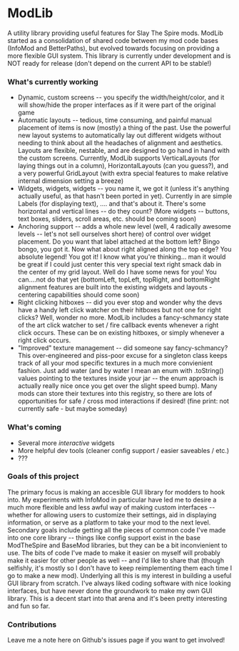 # ModLib
A utility library providing useful features for Slay The Spire mods. ModLib started as a consolidation of shared code between my mod code bases (InfoMod and BetterPaths), but evolved towards focusing on providing a more flexible GUI system. This library is currently under development and is NOT ready for release (don't depend on the current API to be stable!)

### What's currently working
* Dynamic, custom screens -- you specify the width/height/color, and it will show/hide the proper interfaces as if it were part of the original game
* Automatic layouts -- tedious, time consuming, and painful manual placement of items is now (mostly) a thing of the past. Use the powerful new layout systems to automatically lay out different widgets without needing to think about all the headaches of alignment and aesthetics. Layouts are flexible, nestable, and are designed to go hand in hand with the custom screens. Currently, ModLib supports VerticalLayouts (for laying things out in a column), HorizontalLayouts (can you guess?), and a very powerful GridLayout (with extra special features to make relative internal dimension setting a breeze)
* Widgets, widgets, widgets -- you name it, we got it (unless it's anything actually useful, as that hasn't been ported in yet). Currently in are simple Labels (for displaying text), .... and that's about it. There's some horizontal and vertical lines -- do they count? (More widgets -- buttons, text boxes, sliders, scroll areas, etc. should be coming soon)
* Anchoring support -- adds a whole new level (well, 4 radically awesome levels -- let's not sell ourselves short here) of control over widget placement. Do you want that label attached at the bottom left? Bingo bongo, you got it. Now what about right aligned along the top edge? You absolute legend! You got it! I know what you're thinking... man it would be great if I could just center this very special text right smack dab in the center of my grid layout. Well do I have some news for you! You can....not do that yet (bottomLeft, topLeft, topRight, and bottomRight alignment features are built into the existing widgets and layouts - centering capabilities should come soon)
* Right clicking hitboxes -- did you ever stop and wonder why the devs have a handy left click watcher on their hitboxes but not one for right clicks? Well, wonder no more. ModLib includes a fancy-schmancy state of the art click watcher to set / fire callback events whenever a right click occurs. These can be on existing hitboxes, or simply whenever a right click occurs. 
* "Improved" texture management -- did someone say fancy-schmancy? This over-engineered and piss-poor excuse for a singleton class keeps track of all your mod specific textures in a much more convienient fashion. Just add water (and by water I mean an enum with .toString() values pointing to the textures inside your jar -- the enum approach is actually really nice once you get over the slight speed bump). Many mods can store their textures into this registry, so there are lots of opportunities for safe / cross mod interactions if desired! (fine print: not currently safe - but maybe someday)


### What's coming
* Several more *interactive* widgets
* More helpful dev tools (cleaner config support / easier saveables / etc.)
* ???

### Goals of this project
The primary focus is making an accesible GUI library for modders to hook into. My experiments with InfoMod in particular have led me to desire a much more flexible and less awful way of making custom interfaces -- whether for allowing users to customize their settings, aid in displaying information, or serve as a platform to take your mod to the next level. Secondary goals include getting all the pieces of common code I've made into one core library -- things like config support exist in the base ModTheSpire and BaseMod libraries, but they can be a bit inconvienient to use. The bits of code I've made to make it easier on myself will probably make it easier for other people as well -- and I'd like to share that (though selfishly, it's mostly so I don't have to keep reimplementing them each time I go to make a new mod). Underlying all this is my interest in building a useful GUI library from scratch. I've always liked coding software with nice looking interfaces, but have never done the groundwork to make my own GUI library. This is a decent start into that arena and it's been pretty interesting and fun so far.

### Contributions
Leave me a note here on Github's issues page if you want to get involved!
